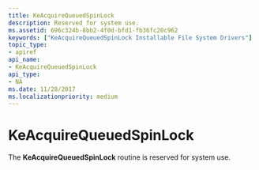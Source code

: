 ```yaml
---
title: KeAcquireQueuedSpinLock
description: Reserved for system use.
ms.assetid: 696c324b-8bb2-4f0d-bfd1-fb36fc20c962
keywords: ["KeAcquireQueuedSpinLock Installable File System Drivers"]
topic_type:
- apiref
api_name:
- KeAcquireQueuedSpinLock
api_type:
- NA
ms.date: 11/28/2017
ms.localizationpriority: medium
---
```


# KeAcquireQueuedSpinLock





The **KeAcquireQueuedSpinLock** routine is reserved for system use.

 

 





